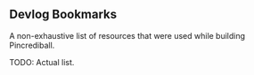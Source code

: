 ## Devlog Bookmarks

A non-exhaustive list of resources that were used while building Pincrediball.

TODO: Actual list.
